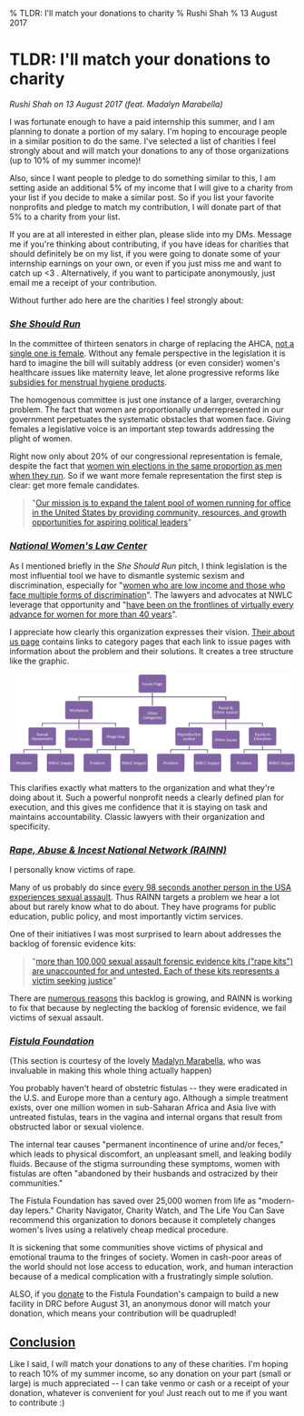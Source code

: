 % TLDR: I'll match your donations to charity
% Rushi Shah
% 13 August 2017

# TLDR: I'll match your donations to charity
*Rushi Shah on 13 August 2017 (feat. Madalyn Marabella)*
<!-- ### Started: 22 July 2017 -->

<link href="https://afeld.github.io/emoji-css/emoji.css" rel="stylesheet">

I was fortunate enough to have a paid internship this summer, and I am planning to donate a portion of my salary. I'm hoping to encourage people in a similar position to do the same. I've selected a list of charities I feel strongly about and will match your donations to any of those organizations (up to 10% of my summer income)! 

Also, since I want people to pledge to do something similar to this, I am setting aside an additional 5% of my income that I will give to a charity from your list if you decide to make a similar post. So if you list your favorite nonprofits and pledge to match my contribution, I will donate part of that 5% to a charity from your list.

If you are at all interested in either plan, please slide into my DMs. Message me if you're thinking about contributing, if you have ideas for charities that should definitely be on my list, if you were going to donate some of your internship earnings on your own, or even if you just miss me and want to catch up <3 . Alternatively, if you want to participate anonymously, just email me a receipt of your contribution. 

<!-- For my list of charities + rationale for each one check out rshah.org/blog/posts/charity-donations-2017-summer.html. Spoiler alert: the charities are She Should Run, National Women's Law Center, RAINN and Fistula Foundation. 

I am very blessed to be able to make this post and I acknowledge that not everybody has the same privilege I do. But the fact that I am in the position to contribute to charity is why I felt I needed to make this post. 

Also shameless plug -- I would really appreciate if you could like/share this post! The more people who participate, the more money will go towards causes we care about :)
 -->
Without further ado here are the charities I feel strongly about:


<!-- ## <u>Helping the good become great</u> -->

### *[She Should Run](http://www.sheshouldrun.org/)*

In the committee of thirteen senators in charge of replacing the AHCA, [not a single one is female](https://www.nytimes.com/2017/05/08/us/politics/women-health-care-senate.html?_r=0). Without any female perspective in the legislation it is hard to imagine the bill will suitably address (or even consider) women's healthcare issues like maternity leave, let alone progressive reforms like [subsidies for menstrual hygiene products](https://www.theguardian.com/commentisfree/2014/aug/11/free-tampons-cost-feminine-hygiene-products). 

The homogenous committee is just one instance of a larger, overarching problem. The fact that women are proportionally underrepresented in our government perpetuates the systematic obstacles that women face. Giving females a legislative voice is an important step towards addressing the plight of women.  

Right now only about 20% of our congressional representation is female, despite the fact that [women win elections in the same proportion as men when they run](https://www.politicalparity.org/research-inventory/women-candidates-and-their-campaigns/). So if we want more female representation the first step is clear: get more female candidates.

> "[Our mission is to expand the talent pool of women running for office in the United States by providing community, resources, and growth opportunities for aspiring political leaders](http://www.sheshouldrun.org/)"

<!-- ## <u>Helping the ok become good</u> -->

### *[National Women's Law Center](https://nwlc.org/issues/)*

As I mentioned briefly in the *She Should Run* pitch, I think legislation is the most influential tool we have to dismantle systemic sexism and discrimination, especially for "[women who are low income and those who face multiple forms of discrimination](https://nwlc.org/)". The lawyers and advocates at NWLC leverage that opportunity and "[have been on the frontlines of virtually every advance for women for more than 40 years](https://nwlc.org/)". 

I appreciate how clearly this organization expresses their vision. [Their about us page](https://nwlc.org/issues/) contains links to category pages that each link to issue pages with information about the problem and their solutions. It creates a tree structure like the graphic. 

<img style="" src='../resources/charity_match_2017/NWLC.png' />

This clarifies exactly what matters to the organization and what they're doing about it. Such a powerful nonprofit needs a clearly defined plan for execution, and this gives me confidence that it is staying on task and maintains accountability. Classic lawyers with their organization and specificity.


<!-- ## <u>Helping the bad become ok</u> -->

### *[Rape, Abuse & Incest National Network (RAINN)](https://www.rainn.org/)*

I personally know victims of rape. 

Many of us probably do since [every 98 seconds another person in the USA experiences sexual assault](https://www.rainn.org/statistics). Thus RAINN targets a problem we hear a lot about but rarely know what to do about. They have programs for public education, public policy, and most importantly victim services. 

One of their initiatives I was most surprised to learn about addresses the backlog of forensic evidence kits:

> "[more than 100,000 sexual assault forensic evidence kits ("rape kits") are unaccounted for and untested. Each of these kits represents a victim seeking justice](https://everykitcounts.org/)"

There are [numerous reasons](https://www.rainn.org/articles/addressing-rape-kit-backlog) this backlog is growing, and RAINN is working to fix that because by neglecting the backlog of forensic evidence, we fail victims of sexual assault.


### *[Fistula Foundation](https://www.thelifeyoucansave.org/Where-to-Donate/Fistula-Foundation)*

(This section is courtesy of the lovely [Madalyn Marabella](https://www.linkedin.com/in/madalyn-marabella-8a6658129), who was invaluable in making this whole thing actually happen)

You probably haven't heard of obstetric fistulas -- they were eradicated in the U.S. and Europe more than a century ago. Although a simple treatment exists, over one million women in sub-Saharan Africa and Asia live with untreated fistulas, tears in the vagina and internal organs that result from obstructed labor or sexual violence.
 
The internal tear causes "permanent incontinence of urine and/or feces," which leads to physical discomfort, an unpleasant smell, and leaking bodily fluids. Because of the stigma surrounding these symptoms, women with fistulas are often "abandoned by their husbands and ostracized by their communities."
 
The Fistula Foundation has saved over 25,000 women from life as "modern-day lepers." Charity Navigator, Charity Watch, and The Life You Can Save recommend this organization to donors because it completely changes women's lives using a relatively cheap medical procedure.
 
It is sickening that some communities shove victims of physical and emotional trauma to the fringes of society. Women in cash-poor areas of the world should not lose access to education, work, and human interaction because of a medical complication with a frustratingly simple solution.

ALSO, if you [donate](https://fundraise.fistulafoundation.org/campaign/heal-hospital-august-2017/c134408) to the Fistula Foundation's campaign to build a new facility in DRC before August 31, an anonymous donor will match your donation, which means your contribution will be quadrupled!

## <u>Conclusion</u>

Like I said, I will match your donations to any of these charities. I'm hoping to reach 10% of my summer income, so any donation on your part (small or large) is much appreciated -- I can take venmo or cash or a receipt of your donation, whatever is convenient for you! Just reach out to me if you want to contribute :)
